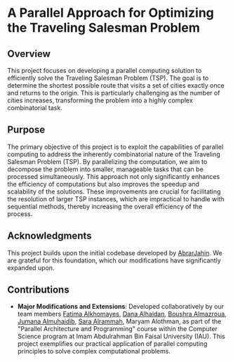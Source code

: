 # A Parallel Approach for Optimizing the Traveling Salesman Problem

## Overview
This project focuses on developing a parallel computing solution to efficiently solve the Traveling Salesman Problem (TSP). The goal is to determine the shortest possible route that visits a set of cities exactly once and returns to the origin. This is particularly challenging as the number of cities increases, transforming the problem into a highly complex combinatorial task.

## Purpose
The primary objective of this project is to exploit the capabilities of parallel computing to address the inherently combinatorial nature of the Traveling Salesman Problem (TSP). By parallelizing the computation, we aim to decompose the problem into smaller, manageable tasks that can be processed simultaneously. This approach not only significantly enhances the efficiency of computations but also improves the speedup and scalability of the solutions. These improvements are crucial for facilitating the resolution of larger TSP instances, which are impractical to handle with sequential methods, thereby increasing the overall efficiency of the process.


## Acknowledgments
This project builds upon the initial codebase developed by [AbrarJahin](https://github.com/AbrarJahin/travelling-salesman-problem-brute-force). We are grateful for this foundation, which our modifications have significantly expanded upon.

## Contributions
- **Major Modifications and Extensions**: Developed collaboratively by our team members [Fatima Alkhomayes](https://github.com/DevFa6ima), [Dana Alhaidan](https://github.com/Dsllq), [Boushra Almazroua](https://github.com/BoushBoo), [Jumana Almuhaidib](https://github.com/Jumanamuh), [Sara Alrammah](https://github.com/Sarafawzii), Maryam Alothman, as part of the "Parallel Architecture and Programming" course within the Computer Science program at Imam Abdulrahman Bin Faisal University (IAU). This project exemplifies our practical application of parallel computing principles to solve complex computational problems.

